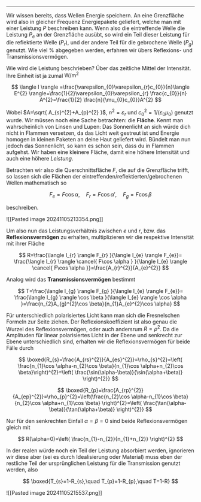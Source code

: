 ***

Wir wissen bereits, dass Wellen Energie speichern. An eine Grenzfläche wird also in gleicher Frequenz Energiepakete geliefert, welche man mit einer Leistung $P$ beschreiben kann. Wenn also die eintreffende Welle die Leistung $P_{e}$ an der Grenzfläche ausübt, so wird ein Teil dieser Leistung für die reflektierte Welle ($P_{r}$), und der andere Teil für die gebrochene Welle ($P_{g}$) genutzt. Wie viel % abgegeben werden, erfahren wir übers Reflexions- und Transmissionsvermögen.

Wie wird die Leistung beschrieben? Über das zeitliche Mittel der Intensität. Ihre Einheit ist ja zumal $\text{W}/\text{m}^{2}$

$$
\langle I \rangle =\frac{\varepsilon_{0}\varepsilon_{r}c_{0}}{n}\langle E^{2} \rangle=\frac{1}{2}\varepsilon_{0}\varepsilon_{r} \frac{c_{0}}{n} A^{2}=\frac{1}{2} \frac{n}{\mu_{0}c_{0}}A^{2}
$$

Wobei $A=\sqrt{ A_{s}^{2}+A_{p}^{2} }$, $n^{2}=\varepsilon_{r}$ und $c_{0}^{2}=1/(\varepsilon_{0}\mu_{0})$ genutzt wurde. Wir müssen noch eine Sache betrachten: die **Fläche**. Kennt man wahrscheinlich von Linsen und Lupen: Das Sonnenlicht an sich würde dich nicht in Flammen versetzen, da das Licht weit gestreut ist und Energie homogen in kleinen Paketen an deine Haut geliefert wird. Bündelt man nun jedoch das Sonnenlicht, so kann es schon sein, dass du in Flammen aufgehst. Wir haben eine kleinere Fläche, damit eine höhere Intensität und auch eine höhere *Leistung*.

Betrachten wir also die Querschnittsfläche $F$, die auf die Grenzfläche trifft, so lassen sich die Flächen der eintreffenden/reflektierten/gebrochenen Wellen mathematisch so

$$
F_{e}=F\cos \alpha,\quad F_{r}=F\cos\alpha',\quad F_{g}=F\cos \beta
$$

beschreiben.

![[Pasted image 20241105213354.png]]

Um also nun das Leistungsverhältnis zwischen $e$ und $r$, bzw. das **Reflexionsvermögen** zu erhalten, multiplizieren wir die respektive Intensität mit ihrer Fläche

$$
R=\frac{\langle I_{r} \rangle F_{r} }{\langle I_{e} \rangle F_{e}}= \frac{\langle I_{r} \rangle \cancel{ F\cos \alpha } }{\langle I_{e} \rangle \cancel{ F\cos \alpha }}=\frac{A_{r}^{2}}{A_{e}^{2}}
$$

Analog wird das **Transmissionsvermögen** bestimmt

$$
T=\frac{\langle I_{g} \rangle F_{g} }{\langle I_{e} \rangle F_{e}}= \frac{\langle I_{g} \rangle  \cos \beta  }{\langle I_{e} \rangle \cos \alpha }=\frac{n_{2}A_{g}^{2}\cos \beta}{n_{1}A_{e}^{2}\cos \alpha}
$$

Für unterschiedlich polarisiertes Licht kann man sich die Fresnelschen Formeln zur Seite ziehen. Der Reflexionskoeffizient ist also genau die Wurzel des Reflexionsvermögen, oder auch andersrum $R=\rho^{2}$. Da die Amplituden für linear polarisiertes Licht in der Ebene und senkrecht zur Ebene unterschiedlich sind, erhalten wir die Reflexionsvermögen für beide Fälle durch

$$
\boxed{R_{s}=\frac{A_{rs}^{2}}{A_{es}^{2}}=\rho_{s}^{2}=\left( \frac{n_{1}\cos \alpha-n_{2}\cos \beta}{n_{1}\cos \alpha+n_{2}\cos \beta}\right)^{2}=\left( \frac{\sin(\alpha-\beta)}{\sin(\alpha+\beta)} \right)^{2}}
$$

$$
\boxed{R_{p}=\frac{A_{rp}^{2}}{A_{ep}^{2}}=\rho_{p}^{2}=\left(\frac{n_{2}\cos \alpha-n_{1}\cos \beta}{n_{2}\cos \alpha+n_{1}\cos \beta} \right)^{2}=\left( \frac{\tan(\alpha-\beta)}{\tan(\alpha+\beta)} \right)^{2}}
$$

Nur für den senkrechten Einfall $\alpha=\beta=0$ sind beide Reflexionsvermögen gleich mit

$$
R(\alpha=0)=\left( \frac{n_{1}-n_{2}}{n_{1}+n_{2}} \right)^{2}
$$

In der realen würde noch ein Teil der Leistung absorbiert werden, ignorieren wir diese aber (sei es durch Idealisierung oder Material) muss eben der restliche Teil der ursprünglichen Leistung für die Transmission genutzt werden, also

$$
\boxed{T_{s}=1-R_{s},\quad T_{p}=1-R_{p},\quad T=1-R}
$$

![[Pasted image 20241105215537.png]]

